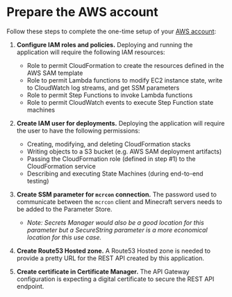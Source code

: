 # Prepare the AWS account

Follow these steps to complete the one-time setup of your [AWS account](https://aws.amazon.com/premiumsupport/knowledge-center/create-and-activate-aws-account/):

1. **Configure IAM roles and policies.** Deploying and running the application will require the following IAM resources:

   - Role to permit CloudFormation to create the resources defined in the AWS SAM template
   - Role to permit Lambda functions to modify EC2 instance state, write to CloudWatch log streams, and get SSM parameters
   - Role to permit Step Functions to invoke Lambda functions
   - Role to permit CloudWatch events to execute Step Function state machines

1. **Create IAM user for deployments.** Deploying the application will require the user to have the following permissions:

   - Creating, modifying, and deleting CloudFormation stacks
   - Writing objects to a S3 bucket (e.g. AWS SAM deployment artifacts)
   - Passing the CloudFormation role (defined in step #1) to the CloudFormation service
   - Describing and executing State Machines (during end-to-end testing)

1. **Create SSM parameter for `mcrcon` connection.** The password used to communicate between the `mcrcon` client and Minecraft servers needs to be added to the Parameter Store.

   - _Note: Secrets Manager would also be a good location for this parameter but a SecureString parameter is a more economical location for this use case._

1. **Create Route53 Hosted zone.** A Route53 Hosted zone is needed to provide a pretty URL for the REST API created by this application.

1. **Create certificate in Certificate Manager.** The API Gateway configuration is expecting a digital certificate to secure the REST API endpoint.
